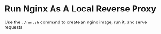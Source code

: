 # Run Nginx As A Local Reverse Proxy

Use the `./run.sh` command to create an nginx image, run it, and serve requests